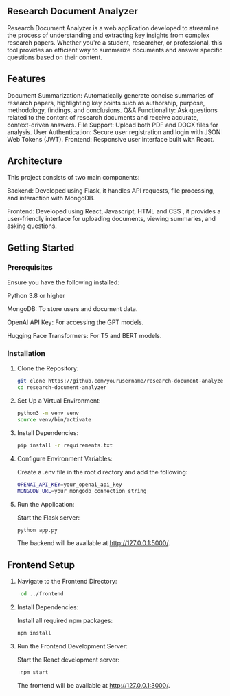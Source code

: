 ## Research Document Analyzer

Research Document Analyzer is a web application developed to streamline the process of understanding and extracting key insights from complex research papers. Whether you're a student, researcher, or professional, this tool provides an efficient way to summarize documents and answer specific questions based on their content.

## Features
Document Summarization: Automatically generate concise summaries of research papers, highlighting key points such as authorship, purpose, methodology, findings, and conclusions.
Q&A Functionality: Ask questions related to the content of research documents and receive accurate, context-driven answers.
File Support: Upload both PDF and DOCX files for analysis.
User Authentication: Secure user registration and login with JSON Web Tokens (JWT).
Frontend: Responsive user interface built with React.

## Architecture
This project consists of two main components:

Backend: Developed using Flask, it handles API requests, file processing, and interaction with MongoDB.

Frontend: Developed using React, Javascript, HTML and CSS , it provides a user-friendly interface for uploading documents, viewing summaries, and asking questions.

## Getting Started
### Prerequisites
Ensure you have the following installed:

Python 3.8 or higher

MongoDB: To store users and document data.

OpenAI API Key: For accessing the GPT models.

Hugging Face Transformers: For T5 and BERT models.

### Installation
1. Clone the Repository:
      ```bash
   git clone https://github.com/yourusername/research-document-analyzer.git
   cd research-document-analyzer
      ```

3. Set Up a Virtual Environment:

      ```bash
   python3 -m venv venv
   source venv/bin/activate
   ```

4. Install Dependencies:
   ```bash
   pip install -r requirements.txt
   ```

6. Configure Environment Variables:

   Create a .env file in the root directory and add the following:
      ```bash
   OPENAI_API_KEY=your_openai_api_key
   MONGODB_URL=your_mongodb_connection_string
   ```
      
   
7. Run the Application:

   Start the Flask server:
      ```bash
   python app.py
   ```

   The backend will be available at http://127.0.0.1:5000/.

## Frontend Setup

1. Navigate to the Frontend Directory:
   ```bash
    cd ../frontend
    ```

3. Install Dependencies:

   Install all required npm packages:
    ```bash
   npm install
      ```

5. Run the Frontend Development Server:

   Start the React development server:
   ```bash
    npm start
    ```


   The frontend will be available at http://127.0.0.1:3000/.












